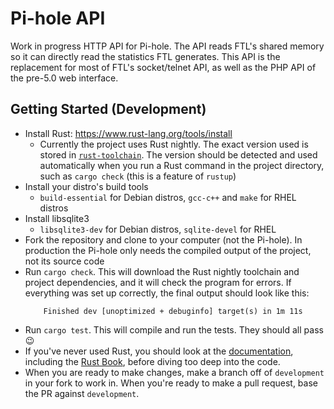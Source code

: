 # Pi-hole API

Work in progress HTTP API for Pi-hole.
The API reads FTL's shared memory so it can directly read the statistics FTL
generates. This API is the replacement for most of FTL's socket/telnet API, as
well as the PHP API of the pre-5.0 web interface.

## Getting Started (Development)

- Install Rust: https://www.rust-lang.org/tools/install
    - Currently the project uses Rust nightly. The exact version used is stored
      in [`rust-toolchain`](rust-toolchain). The version should be detected and
      used automatically when you run a Rust command in the project directory,
      such as `cargo check` (this is a feature of `rustup`)
- Install your distro's build tools
    - `build-essential` for Debian distros, `gcc-c++` and `make` for RHEL
      distros
- Install libsqlite3
    - `libsqlite3-dev` for Debian distros, `sqlite-devel` for RHEL
- Fork the repository and clone to your computer (not the Pi-hole). In
  production the Pi-hole only needs the compiled output of the project, not its
  source code
- Run `cargo check`. This will download the Rust nightly toolchain and project
  dependencies, and it will check the program for errors. If everything was set
  up correctly, the final output should look like this:
  ```
      Finished dev [unoptimized + debuginfo] target(s) in 1m 11s
  ```
- Run `cargo test`. This will compile and run the tests. They should all pass
  :wink:
- If you've never used Rust, you should look at the [documentation][Rust Docs],
  including the [Rust Book], before diving too deep into the code.
- When you are ready to make changes, make a branch off of `development` in your
  fork to work in. When you're ready to make a pull request, base the PR against
  `development`.

[Rust Docs]: https://www.rust-lang.org/learn
[Rust Book]: https://doc.rust-lang.org/book/

